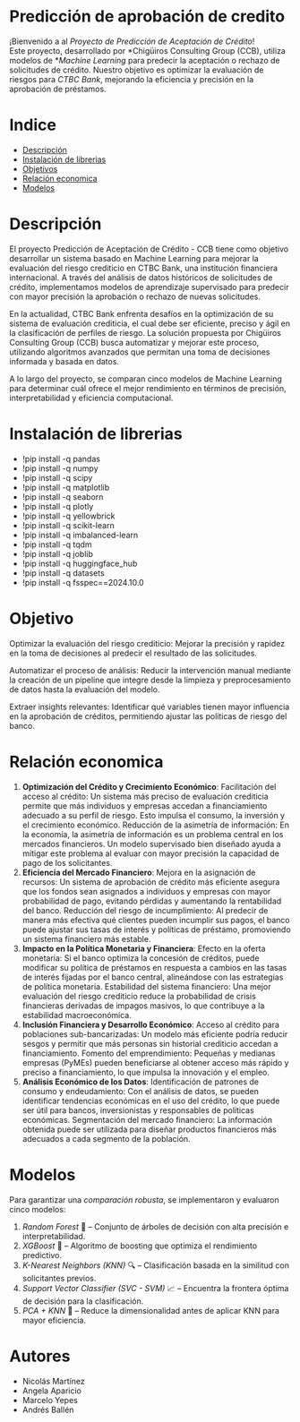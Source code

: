# Predicción de aprobación de credito

¡Bienvenido a al *Proyecto de Predicción de Aceptación de Crédito*!  
Este proyecto, desarrollado por *Chigüiros Consulting Group (CCB), utiliza modelos de **Machine Learning* para predecir la aceptación o rechazo de solicitudes de crédito. Nuestro  objetivo es optimizar la evaluación de riesgos para *CTBC Bank*, mejorando la eficiencia y precisión en la aprobación de préstamos.





# Indice

- [Descripción](https://github.com/nicolassmarti/HE2_IA_P1/blob/main/README.md#descripci%C3%B3n)
- [Instalación de librerias](https://github.com/nicolassmarti/HE2_IA_P1/blob/main/README.md#instalaci%C3%B3n-de-librerias)
- [Objetivos](url)
- [Relación economica](https://github.com/nicolassmarti/HE2_IA_P1/blob/main/README.md#relaci%C3%B3n-economica)
- [Modelos](https://github.com/nicolassmarti/HE2_IA_P1/blob/main/README.md#modelos)

# Descripción
El proyecto Predicción de Aceptación de Crédito - CCB tiene como objetivo desarrollar un sistema basado en Machine Learning para mejorar la evaluación del riesgo crediticio en CTBC Bank, una institución financiera internacional. A través del análisis de datos históricos de solicitudes de crédito, implementamos modelos de aprendizaje supervisado para predecir con mayor precisión la aprobación o rechazo de nuevas solicitudes.

En la actualidad, CTBC Bank enfrenta desafíos en la optimización de su sistema de evaluación crediticia, el cual debe ser eficiente, preciso y ágil en la clasificación de perfiles de riesgo. La solución propuesta por Chigüiros Consulting Group (CCB) busca automatizar y mejorar este proceso, utilizando algoritmos avanzados que permitan una toma de decisiones informada y basada en datos.

A lo largo del proyecto, se comparan cinco modelos de Machine Learning para determinar cuál ofrece el mejor rendimiento en términos de precisión, interpretabilidad y eficiencia computacional.
# Instalación de librerias


- !pip install -q pandas
- !pip install -q numpy
- !pip install -q scipy
- !pip install -q matplotlib
- !pip install -q seaborn
- !pip install -q plotly
- !pip install -q yellowbrick
- !pip install -q scikit-learn
- !pip install -q imbalanced-learn
- !pip install -q tqdm
- !pip install -q joblib
- !pip install -q huggingface_hub
- !pip install -q datasets
- !pip install -q fsspec==2024.10.0

# Objetivo

Optimizar la evaluación del riesgo crediticio: Mejorar la precisión y rapidez en la toma de decisiones al predecir el resultado de las solicitudes.

Automatizar el proceso de análisis: Reducir la intervención manual mediante la creación de un pipeline que integre desde la limpieza y preprocesamiento de datos hasta la evaluación del modelo.

Extraer insights relevantes: Identificar qué variables tienen mayor influencia en la aprobación de créditos, permitiendo ajustar las políticas de riesgo del banco.

# Relación economica

1. **Optimización del Crédito y Crecimiento Económico**: 
Facilitación del acceso al crédito: Un sistema más preciso de evaluación crediticia permite que más individuos y empresas accedan a financiamiento adecuado a su perfil de riesgo. Esto impulsa el consumo, la inversión y el crecimiento económico.
Reducción de la asimetría de información: En la economía, la asimetría de información es un problema central en los mercados financieros. Un modelo supervisado bien diseñado ayuda a mitigar este problema al evaluar con mayor precisión la capacidad de pago de los solicitantes.
2. **Eficiencia del Mercado Financiero**: 
Mejora en la asignación de recursos: Un sistema de aprobación de crédito más eficiente asegura que los fondos sean asignados a individuos y empresas con mayor probabilidad de pago, evitando pérdidas y aumentando la rentabilidad del banco.
Reducción del riesgo de incumplimiento: Al predecir de manera más efectiva qué clientes pueden incumplir sus pagos, el banco puede ajustar sus tasas de interés y políticas de préstamo, promoviendo un sistema financiero más estable.
3. **Impacto en la Política Monetaria y Financiera**: 
Efecto en la oferta monetaria: Si el banco optimiza la concesión de créditos, puede modificar su política de préstamos en respuesta a cambios en las tasas de interés fijadas por el banco central, alineándose con las estrategias de política monetaria.
Estabilidad del sistema financiero: Una mejor evaluación del riesgo crediticio reduce la probabilidad de crisis financieras derivadas de impagos masivos, lo que contribuye a la estabilidad macroeconómica.
4. **Inclusión Financiera y Desarrollo Económico**: 
Acceso al crédito para poblaciones sub-bancarizadas: Un modelo más eficiente podría reducir sesgos y permitir que más personas sin historial crediticio accedan a financiamiento.
Fomento del emprendimiento: Pequeñas y medianas empresas (PyMEs) pueden beneficiarse al obtener acceso más rápido y preciso a financiamiento, lo que impulsa la innovación y el empleo.
5. **Análisis Económico de los Datos**: 
Identificación de patrones de consumo y endeudamiento: Con el análisis de datos, se pueden identificar tendencias económicas en el uso del crédito, lo que puede ser útil para bancos, inversionistas y responsables de políticas económicas.
Segmentación del mercado financiero: La información obtenida puede ser utilizada para diseñar productos financieros más adecuados a cada segmento de la población.

# Modelos

Para garantizar una *comparación robusta*, se implementaron y evaluaron cinco modelos:  
1. *Random Forest* 🌳 – Conjunto de árboles de decisión con alta precisión e interpretabilidad.  
2. *XGBoost* 🚀 – Algoritmo de boosting que optimiza el rendimiento predictivo.  
3. *K-Nearest Neighbors (KNN)* 🔍 – Clasificación basada en la similitud con solicitantes previos.  
4. *Support Vector Classifier (SVC - SVM)* 📈 – Encuentra la frontera óptima de decisión para la clasificación.  
5. *PCA + KNN* 🔄 – Reduce la dimensionalidad antes de aplicar KNN para mayor eficiencia.

# Autores

- Nicolás Martínez
- Angela Aparicio
- Marcelo Yepes
- Andrés Ballén


